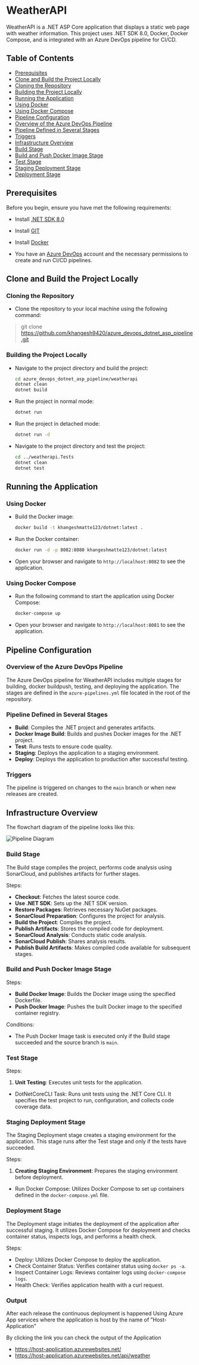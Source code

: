 # WeatherAPI

WeatherAPI is a .NET ASP Core application that displays a static
web page with weather information. This project uses .NET SDK 8.0,
Docker, Docker Compose, and is integrated with an Azure DevOps
pipeline for CI/CD.

## Table of Contents

- [Prerequisites](#prerequisites)
- [Clone and Build the Project Locally](#clone-and-build-the-project-locally)
- [Cloning the Repository](#cloning-the-repository)
- [Building the Project Locally](#building-the-project-locally)
- [Running the Application](#running-the-application)
- [Using Docker](#using-docker)
- [Using Docker Compose](#using-docker-compose)
- [Pipeline Configuration](#pipeline-configuration)
- [Overview of the Azure DevOps Pipeline](#overview-of-the-azure-devops-pipeline)
- [Pipeline Defined in Several Stages](#pipeline-defined-in-several-stages)
- [Triggers](#triggers)
- [Infrastructure Overview](#infrastructure-overview)
- [Build Stage](#build-stage)
- [Build and Push Docker Image Stage](#build-and-push-docker-image-stage)
- [Test Stage](#test-stage)
- [Staging Deployment Stage](#staging-deployment-stage)
- [Deployment Stage](#deployment-stage)

## Prerequisites

Before you begin, ensure you have met the following requirements:

- Install
  [.NET SDK 8.0](https://dotnet.microsoft.com/download/dotnet/8.0)

- Install [GIT](https://docs.github.com)
- Install [Docker](https://www.docker.com/get-started)
- You have an [Azure DevOps](https://dev.azure.com/)
  account and the necessary permissions to create and
  run CI/CD pipelines.

## Clone and Build the Project Locally

### Cloning the Repository

- Clone the repository to your local machine using the following command:

> git clone <https://github.com/khangesh9420/azure_devops_dotnet_asp_pipeline.git>

### Building the Project Locally

- Navigate to the project directory and build the project:

    ```bash
    cd azure_devops_dotnet_asp_pipeline/weatherapi
    dotnet clean
    dotnet build
    ```

- Run the project in normal mode:

    ```bash
    dotnet run
    ```

- Run the project in detached mode:

    ```bash
    dotnet run -d
    ```

- Navigate to the project directory and test the project:

    ```bash
    cd ../weatherapi.Tests
    dotnet clean
    dotnet test
    ```

## Running the Application

### Using Docker

- Build the Docker image:

    ```bash
    docker build -t khangeshmatte123/dotnet:latest .
    ```

- Run the Docker container:

    ```bash
    docker run -d -p 8082:8080 khangeshmatte123/dotnet:latest
    ```

- Open your browser and navigate to `http://localhost:8082` to see the application.

### Using Docker Compose

- Run the following command to start the application using Docker Compose:

    ```bash
    docker-compose up
    ```

- Open your browser and navigate to `http://localhost:8081` to see the application.

## Pipeline Configuration

### Overview of the Azure DevOps Pipeline

The Azure DevOps pipeline for WeatherAPI includes multiple
stages for building, docker buildpush, testing, and deploying
the application. The stages are defined in the
`azure-pipelines.yml` file located in the root of the repository.

### Pipeline Defined in Several Stages

- **Build**: Compiles the .NET project and generates artifacts.
- **Docker Image Build**: Builds and pushes Docker images for the .NET project.
- **Test**: Runs tests to ensure code quality.
- **Staging**: Deploys the application to a staging environment.
- **Deploy**: Deploys the application to production after successful testing.

### Triggers

The pipeline is triggered on changes to the `main`
branch or when new releases are created.

## Infrastructure Overview

The flowchart diagram of the pipeline looks like this:

![Pipeline Diagram](https://github.com/khangesh9420/azure_devops_dotnet_asp_pipeline/assets/72436906/100b848c-4773-4fa2-bca4-045c8c372785)

### Build Stage

The Build stage compiles the project, performs code
analysis using SonarCloud, and publishes artifacts
for further stages.

Steps:

- **Checkout**: Fetches the latest source code.
- **Use .NET SDK**: Sets up the .NET SDK version.
- **Restore Packages**: Retrieves necessary NuGet packages.
- **SonarCloud Preparation**: Configures the project for analysis.
- **Build the Project**: Compiles the project.
- **Publish Artifacts**: Stores the compiled code for deployment.
- **SonarCloud Analysis**: Conducts static code analysis.
- **SonarCloud Publish**: Shares analysis results.
- **Publish Build Artifacts**: Makes compiled code available for subsequent stages.

### Build and Push Docker Image Stage

Steps:

- **Build Docker Image**: Builds the Docker image using the specified Dockerfile.
- **Push Docker Image**: Pushes the built Docker
   image to the specified container registry.

Conditions:

- The Push Docker Image task is executed only if
  the Build stage succeeded and the source branch is `main`.

### Test Stage

Steps:

1. **Unit Testing**: Executes unit tests for the application.

- DotNetCoreCLI Task: Runs unit tests using the .NET
  Core CLI. It specifies the test project to run,
  configuration, and collects code coverage data.

### Staging Deployment Stage

The Staging Deployment stage creates a staging
environment for the application. This stage runs
after the Test stage and only if the tests have succeeded.

Steps:

1. **Creating Staging Environment**: Prepares the staging environment before deployment.

- Run Docker Compose: Utilizes Docker Compose to set up
  containers defined in the `docker-compose.yml` file.

### Deployment Stage

The Deployment stage initiates the deployment of the
application after successful staging. It utilizes Docker
Compose for deployment and checks container status,
inspects logs, and performs a health check.

Steps:

- Deploy: Utilizes Docker Compose to deploy the application.
- Check Container Status: Verifies container status using `docker ps -a`.
- Inspect Container Logs: Reviews container logs using `docker-compose logs`.
- Health Check: Verifies application health with a curl request.

### Output

After each release the continuous deployment is happened Using
Azure App services where the application is host by the name of
"Host-Application"

By clicking the link you can check the output of the Application

- <https://host-application.azurewebsites.net/>
- <https://host-application.azurewebsites.net/api/weather>
